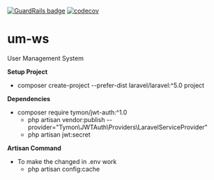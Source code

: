 [![GuardRails badge](https://api.guardrails.io/v2/badges/206057?token=fae57e14f5515599caf899247d1b28bda1ce9b7e9614274c55344c38ed066a7f)](https://dashboard.guardrails.io/gh/olivenbarcelon/repos/206057)
[![codecov](https://codecov.io/gh/olivenbarcelon/um-ws/branch/master/graph/badge.svg?token=V6A57RJLG9)](https://codecov.io/gh/olivenbarcelon/um-ws)
# um-ws
User Management System

**Setup Project**
* composer create-project --prefer-dist laravel/laravel:^5.0 project

**Dependencies**
* composer require tymon/jwt-auth:^1.0
    * php artisan vendor:publish --provider="Tymon\JWTAuth\Providers\LaravelServiceProvider"
    * php artisan jwt:secret

**Artisan Command**
* To make the changed in .env work
    * php artisan config:cache
